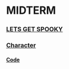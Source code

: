 # MIDTERM

### [LETS GET SPOOKY](https://github.com/artdelolo/CIM640/blob/master/Homework/Sweet%20Escape/impossible.md)

###  [Character](https://artdelolo.github.io/CIM640/Homework/p5/DigitalSelfie/)
#### [Code](https://github.com/artdelolo/CIM640/blob/master/Homework/p5/DigitalSelfie/sketch.js)
